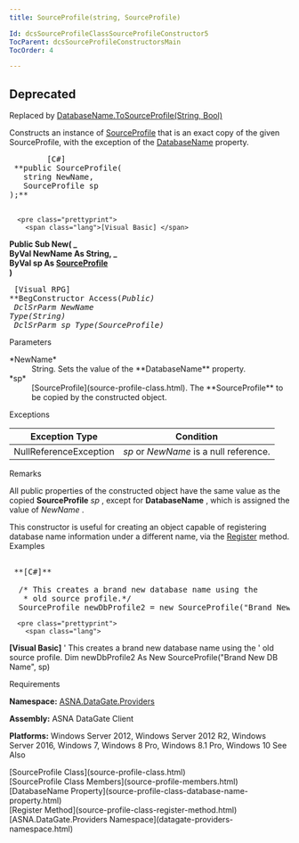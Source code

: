 ```yaml
---
title: SourceProfile(string, SourceProfile)

Id: dcsSourceProfileClassSourceProfileConstructor5
TocParent: dcsSourceProfileConstructorsMain
TocOrder: 4

---
```


## <span style="font-color:red">Deprecated</span>
Replaced by [DatabaseName.ToSourceProfile(String, Bool)](database-name-class-to_source-profile-method2.html)

Constructs an instance of [SourceProfile](source-profile-class.html) that is an exact copy of the given SourceProfile, with the exception of the [DatabaseName](source-profile-class-database-name-property.html) property.
<pre class="prettyprint">
        <span class="lang">[C#]</span>
 **public SourceProfile(<br />   string NewName,<br />   SourceProfile sp<br />);** 
      </pre>
      <pre class="prettyprint">
        <span class="lang">[Visual Basic] </span>
 **Public Sub New( _<br />   ByVal NewName As String, _<br />   ByVal sp As [SourceProfile](source-profile-class.html)<br />)** 
      </pre>
      <pre class="prettyprint">
        <span class="lang">[Visual RPG]</span>
 **BegConstructor Access(*Public)<br />   DclSrParm NewName Type(*String)<br />   DclSrParm sp Type(SourceProfile)** 
      </pre>

Parameters

<dl>
        <dt>
 *NewName* 
        </dt>
        <dd>String.  Sets the value of the **DatabaseName**  property. 
						</dd>
        <dt>
 *sp* 
        </dt>
        <dd>
          [SourceProfile](source-profile-class.html). The **SourceProfile** 
								to be copied by the constructed object.
							</dd>
</dl>

Exceptions



| Exception Type | Condition |
| ---- | ---- |
| NullReferenceException | *sp* or *NewName* is a null reference. |



Remarks

All public properties of the constructed object have the same value as the copied **SourceProfile** *sp* , except for **DatabaseName** , which is assigned the value of *NewName* .

This constructor is useful for creating an object capable of registering database name information under a different name, via the [ Register](source-profile-class-register-method.html) method. 
Examples

<pre class="prettyprint">
        <span class="lang">
 **[C#]** 
        </span>
  /* This creates a brand new database name using the
   * old source profile.*/
  SourceProfile newDbProfile2 = new SourceProfile("Brand New DB Name", sp);</pre>
      <pre class="prettyprint">
        <span class="lang">
 **[Visual Basic]** 
        </span>
  ' This creates a brand new database name using the
  ' old source profile.
  Dim newDbProfile2 As New SourceProfile("Brand New DB Name", sp)
</pre>

Requirements

**Namespace:** [ ASNA.DataGate.Providers](datagate-providers-namespace.html) 

**Assembly:** ASNA DataGate Client

**Platforms:** Windows Server 2012, Windows Server 2012 R2, Windows Server 2016, Windows 7, Windows 8 Pro, Windows 8.1 Pro, Windows 10
See Also

<dl />
      [SourceProfile Class](source-profile-class.html)
      <br />
      [SourceProfile Class Members](source-profile-members.html)
      <br />
      [DatabaseName Property](source-profile-class-database-name-property.html)
      <br />
      [Register Method](source-profile-class-register-method.html)
      <br />
      [ASNA.DataGate.Providers Namespace](datagate-providers-namespace.html)

